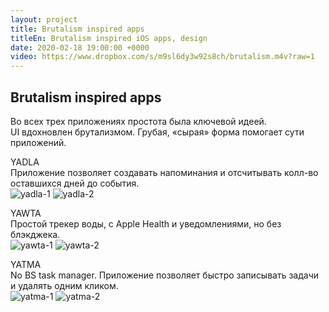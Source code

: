 ```yaml
---
layout: project
title: Brutalism inspired apps
titleEn: Brutalism inspired iOS apps, design
date: 2020-02-18 19:00:00 +0000
video: https://www.dropbox.com/s/m9sl6dy3w92s8ch/brutalism.m4v?raw=1
---
```


## <span class="mark">Brutalism inspired apps</span>

Во всех трех приложениях простота была ключевой идеей.  
UI вдохновлен брутализмом. Грубая, «сырая» форма помогает сути приложений.

YADLA   
Приложение позволяет создавать напоминания и отсчитывать колл-во оставшихся дней до события.  
![yadla-1](https://www.dropbox.com/s/lmwro0kdj3odnp5/1.png?raw=1)
![yadla-2](https://www.dropbox.com/s/v543zokkhxxw6jj/2.png?raw=1)

YAWTA  
Простой трекер воды, с Apple Health и уведомлениями, но без блэкджека.   
![yawta-1](https://www.dropbox.com/s/6dmauwogqfhh0z2/3.png?raw=1)
![yawta-2](https://www.dropbox.com/s/jdo264flfbg46pp/4.png?raw=1)

YATMA  
No BS task manager. Приложение позволяет быстро записывать задачи и удалять одним кликом.   
![yatma-1](https://www.dropbox.com/s/0f0g74rlspwha4k/5.png?raw=1)
![yatma-2](https://www.dropbox.com/s/zp0ypo6g2rgznx0/6.png?raw=1)
